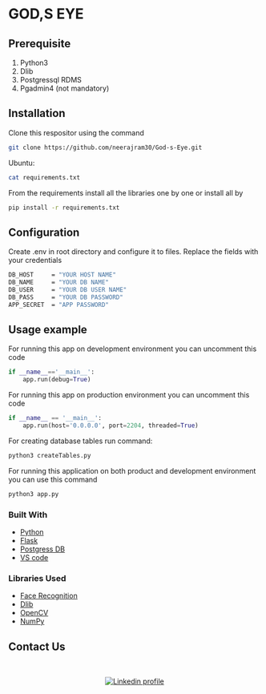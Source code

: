 # **GOD,S EYE**
<!-- [![NPM Version][npm-image]][npm-url]
[![Build Status][travis-image]][travis-url]
[![Downloads Stats][npm-downloads]][npm-url] -->

<!-- God's eye is the final year project done by a group of 4 CSE students of COLLEGE OF ENGINEERING CHERTHALA. The main purpose of this project is Finding Missing Person using AI and image processing. -->

<!-- ![](header.png)
## **Group Members**

* [Anandhakrishnan A](https://www.linkedin.com/in/ananthakrishnan-a-280ab9214/)
* [Aswin M M](https://www.linkedin.com/in/aswin-shaji-654a6a1bb/)           
* [Aswin S](https://www.linkedin.com/in/aswin-shaji-654a6a1bb/) 
* [Neeraj M R](https://www.linkedin.com/in/neeraj-m-r-173b64216/)
-->
## **Prerequisite**
1) Python3
2) Dlib
3) Postgressql RDMS
4) Pgadmin4 (not mandatory)

## **Installation**

Clone this respositor using the command 

```sh
git clone https://github.com/neerajram30/God-s-Eye.git

```

Ubuntu:

```sh
cat requirements.txt

```
From the requirements install all the libraries one by one or install all by 

```sh
pip install -r requirements.txt

```
<!-- Windows:

```sh
edit autoexec.bat
``` -->
## **Configuration**

Create .env in root directory and configure it to files. Replace the fields with your credentials

```sh
DB_HOST     = "YOUR HOST NAME"
DB_NAME     = "YOUR DB NAME"
DB_USER     = "YOUR DB USER NAME"
DB_PASS     = "YOUR DB PASSWORD"
APP_SECRET  = "APP PASSWORD"
```


## **Usage example**

For running this app on development  environment you can uncomment this code  

```py
if __name__=='__main__':
    app.run(debug=True)
```
For running this app on production environment you can uncomment this code  

```py
if __name__ == '__main__':
    app.run(host='0.0.0.0', port=2204, threaded=True)
```
For creating database tables run command:

```sh
python3 createTables.py
```


For running this application on both product and development environment you can use this command
```sh
python3 app.py
```

### Built With

* [Python](https://www.python.org/)
* [Flask](https://flask.palletsprojects.com/en/2.1.x/)
* [Postgress DB](https://www.postgresql.org/)
* [VS code](https://code.visualstudio.com/)


### Libraries Used

* [Face Recognition](https://face-recognition.readthedocs.io/en/latest/readme.html)
* [Dlib](http://dlib.net/)
* [OpenCV](https://opencv.org/)
* [NumPy](https://numpy.org/)

## **Contact Us**

<!-- <a href='https://www.linkedin.com/in/neeraj-m-r-173b64216/'>![image]({https://img.shields.io/badge/LinkedIn-0077B5?style=for-the-badge&logo=linkedin&logoColor=white})
</a> -->
</br>
<div align="center">

[![Linkedin profile][Linkedin]][linkedin-url]


</div>
<!-- _For more examples and usage, please refer to the [Wiki][wiki]._

## Development setup

Describe how to install all development dependencies and how to run an automated test-suite of some kind. Potentially do this for multiple platforms.

```sh
make install
npm test
```

## Release History

* 0.2.1
    * CHANGE: Update docs (module code remains unchanged)
* 0.2.0
    * CHANGE: Remove `setDefaultXYZ()`
    * ADD: Add `init()`
* 0.1.1
    * FIX: Crash when calling `baz()` (Thanks @GenerousContributorName!)
* 0.1.0
    * The first proper release
    * CHANGE: Rename `foo()` to `bar()`
* 0.0.1
    * Work in progress

## Meta

Your Name – [@YourTwitter](https://twitter.com/dbader_org) – YourEmail@example.com

Distributed under the XYZ license. See ``LICENSE`` for more information.

[https://github.com/yourname/github-link](https://github.com/dbader/)

## Contributing

1. Fork it (<https://github.com/yourname/yourproject/fork>)
2. Create your feature branch (`git checkout -b feature/fooBar`)
3. Commit your changes (`git commit -am 'Add some fooBar'`)
4. Push to the branch (`git push origin feature/fooBar`)
5. Create a new Pull Request

<!-- Markdown link & img dfn's -->
<!-- [npm-image]: https://img.shields.io/npm/v/datadog-metrics.svg?style=flat-square
[npm-url]: https://npmjs.org/package/datadog-metrics
[npm-downloads]: https://img.shields.io/npm/dm/datadog-metrics.svg?style=flat-square
[travis-image]: https://img.shields.io/travis/dbader/node-datadog-metrics/master.svg?style=flat-square
[travis-url]: https://travis-ci.org/dbader/node-datadog-metrics
[wiki]: https://github.com/yourname/yourproject/wiki -->

[Linkedin]: https://img.shields.io/badge/LinkedIn-0077B5?style=for-the-badge&logo=linkedin&logoColor=white
[linkedin-url]: https://www.linkedin.com/in/neeraj-m-r-173b64216/
